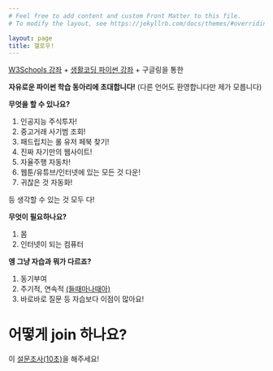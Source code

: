 ```yaml
---
# Feel free to add content and custom Front Matter to this file.
# To modify the layout, see https://jekyllrb.com/docs/themes/#overriding-theme-defaults

layout: page
title: 헬로우!
---
```


[W3Schools 강좌](https://www.w3schools.in/python-tutorial/)
+
[생활코딩 파이썬 강좌](https://opentutorials.org/course/1750)
+
구글링을 통한 

**자유로운 파이썬 학습 동아리에 초대합니다!**
(다른 언어도 환영합니다만 제가 모릅니다)

**무엇을 할 수 있나요?**

1. 인공지능 주식투자!
2. 중고거래 사기범 조회!
3. 패드립치는 롤 유저 페북 찾기!
4. 진짜 자기만의 웹사이트!
5. 자율주행 자동차!
6. 웹툰/유튜브/인터넷에 있는 모든 것 다운!
7. 귀찮은 것 자동화!

등 생각할 수 있는 것 모두 다!

**무엇이 필요하나요?**
1. 몸
2. 인터넷이 되는 컴퓨터

**엥 그냥 자습과 뭐가 다르죠?**
1. 동기부여
2. 주기적, 연속적 [(들때마나때아)](https://namu.wiki/w/%EB%93%A4%EC%96%B4%EC%98%AC%20%EB%95%8C%EB%8A%94%20%EB%A7%88%EC%9D%8C%EB%8C%80%EB%A1%9C%EC%98%80%EA%B2%A0%EC%A7%80%EB%A7%8C%20%EB%82%98%EA%B0%88%20%EB%95%8C%EB%8A%94%20%EC%95%84%EB%8B%88%EB%9E%80%EB%8B%A4)
3. 바로바로 질문
등 자습보다 이점이 많아요!

# **어떻게 join 하나요?**
이 [설문조사(10초)](https://forms.gle/jWa4V62FdELxDQ2B8)을 해주세요!
